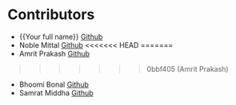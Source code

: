 # Contributors

- {{Your full name}} [Github](https://github.com/{{your-github-username}})
- Noble Mittal [Github](https://github.com/beingnoble03)
<<<<<<< HEAD
=======
- Amrit Prakash [Github](https://github.com/Amritprakash2704)
>>>>>>> 0bbf405 (Amrit Prakash)
- Bhoomi Bonal [Github](https://github.com/bbahd30)
- Samrat Middha [Github](https://github.com/samratmiddha)

